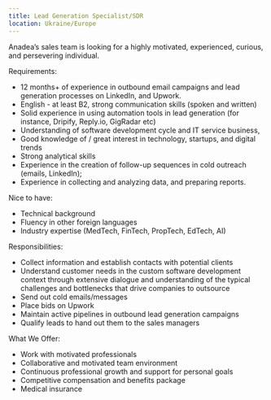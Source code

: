 ```yaml
---
title: Lead Generation Specialist/SDR
location: Ukraine/Europe
---
```



Anadea’s sales team is looking for a highly motivated, experienced, curious, and persevering individual.

Requirements:

* 12 months+ of experience in outbound email campaigns and lead generation processes on LinkedIn, and Upwork.
* English - at least B2, strong communication skills (spoken and written)
* Solid experience in using automation tools in lead generation (for instance, Dripify, Reply.io, GigRadar etc)
* Understanding of software development cycle and IT service business,
* Good knowledge of / great interest in technology, startups, and digital trends
* Strong analytical skills
* Experience in the creation of follow-up sequences in cold outreach (emails, LinkedIn);
* Experience in collecting and analyzing data, and preparing reports.

Nice to have:

* Technical background
* Fluency in other foreign languages
* Industry expertise (MedTech, FinTech, PropTech, EdTech, AI)

Responsibilities:

* Collect information and establish contacts with potential clients
* Understand customer needs in the custom software development context through extensive dialogue and understanding of the typical challenges and bottlenecks that drive companies to outsource
* Send out cold emails/messages
* Place bids on Upwork
* Maintain active pipelines in outbound lead generation campaigns
* Qualify leads to hand out them to the sales managers

What We Offer:

* Work with motivated professionals
* Collaborative and motivated team environment
* Continuous professional growth and support for personal goals
* Competitive compensation and benefits package
* Medical insurance